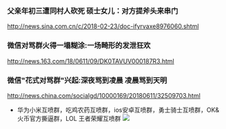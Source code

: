 ### 父亲年初三遭同村人砍死 硕士女儿：对方提斧头来串门
http://news.sina.com.cn/c/2018-02-23/doc-ifyrvaxe8976060.shtml
### 微信对骂群火得一塌糊涂:一场畸形的发泄狂欢
http://news.163.com/18/0611/09/DK0TAVUV000187R3.html
### 微信"花式对骂群"兴起:深夜骂到凌晨 凌晨骂到天明
http://news.china.com/socialgd/10000169/20180611/32509703.html
- 华为小米互喷群，吃鸡农药互喷群，ios安卓互喷群，勇士骑士互喷群，OK&火币官方撕逼群，LOL 王者荣耀互喷群
![](http://img2.utuku.china.com/275x0/news/20180611/b4b86ed1-f59b-4fea-8305-b96eb16e98e1.jpg)